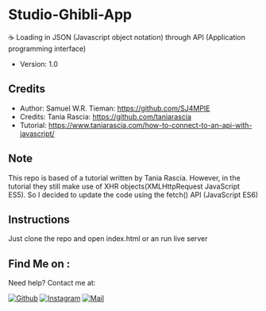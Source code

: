 # Studio-Ghibli-App
☕ Loading in JSON (Javascript object notation) through API (Application programming interface)
* Version: 1.0 

## Credits
* Author: Samuel W.R. Tieman: https://github.com/SJ4MPIE
* Credits: Tania Rascia: https://github.com/taniarascia
* Tutorial: https://www.taniarascia.com/how-to-connect-to-an-api-with-javascript/


## Note 

This repo is based of a tutorial written by Tania Rascia. However, in the tutorial they still make use of XHR objects(XMLHttpRequest JavaScript ES5). 
So I decided to update the code using the fetch() API (JavaScript ES6)

## Instructions
Just clone the repo and open index.html or an run live server

## Find Me on :

Need help? Contact me at: <br />

[![Github](https://img.shields.io/badge/Github-SJAMPIE-green?style=for-the-badge&logo=github)](https://github.com/SJ4MPIE)
[![Instagram](https://img.shields.io/badge/Insta-%40sam.tieman-red?style=for-the-badge&logo=instagram)](https://www.instagram.com/sam.tieman/)
[![Mail](https://img.shields.io/badge/Mail-info@samtieman.com-blue?style=for-the-badge&logo=gmail)](mailto:info@samtieman.com)

